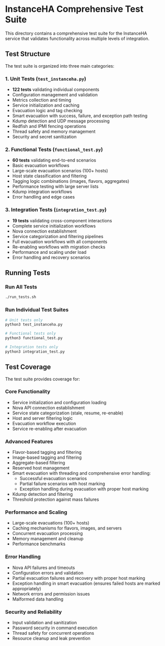 # InstanceHA Comprehensive Test Suite

This directory contains a comprehensive test suite for the InstanceHA service that validates functionality across multiple levels of integration.

## Test Structure

The test suite is organized into three main categories:

### 1. Unit Tests (`test_instanceha.py`)
- **122 tests** validating individual components
- Configuration management and validation
- Metrics collection and timing
- Service initialization and caching
- Evacuation logic and tag checking
- Smart evacuation with success, failure, and exception path testing
- Kdump detection and UDP message processing
- Redfish and IPMI fencing operations
- Thread safety and memory management
- Security and secret sanitization

### 2. Functional Tests (`functional_test.py`)
- **60 tests** validating end-to-end scenarios
- Basic evacuation workflows
- Large-scale evacuation scenarios (100+ hosts)
- Host state classification and filtering
- Tagging logic combinations (images, flavors, aggregates)
- Performance testing with large server lists
- Kdump integration workflows
- Error handling and edge cases

### 3. Integration Tests (`integration_test.py`)
- **19 tests** validating cross-component interactions
- Complete service initialization workflows
- Nova connection establishment
- Service categorization and filtering pipelines
- Full evacuation workflows with all components
- Re-enabling workflows with migration checks
- Performance and scaling under load
- Error handling and recovery scenarios

## Running Tests

### Run All Tests
```bash
./run_tests.sh
```

### Run Individual Test Suites
```bash
# Unit tests only
python3 test_instanceha.py

# Functional tests only
python3 functional_test.py

# Integration tests only
python3 integration_test.py
```

## Test Coverage

The test suite provides coverage for:

### Core Functionality
- Service initialization and configuration loading
- Nova API connection establishment
- Service state categorization (stale, resume, re-enable)
- Host and server filtering logic
- Evacuation workflow execution
- Service re-enabling after evacuation

### Advanced Features
- Flavor-based tagging and filtering
- Image-based tagging and filtering
- Aggregate-based filtering
- Reserved host management
- Smart evacuation with threading and comprehensive error handling:
  - Successful evacuation scenarios
  - Partial failure scenarios with host marking
  - Exception handling during evacuation with proper host marking
- Kdump detection and filtering
- Threshold protection against mass failures

### Performance and Scaling
- Large-scale evacuations (100+ hosts)
- Caching mechanisms for flavors, images, and servers
- Concurrent evacuation processing
- Memory management and cleanup
- Performance benchmarks

### Error Handling
- Nova API failures and timeouts
- Configuration errors and validation
- Partial evacuation failures and recovery with proper host marking
- Exception handling in smart evacuation (ensures failed hosts are marked appropriately)
- Network errors and permission issues
- Malformed data handling

### Security and Reliability
- Input validation and sanitization
- Password security in command execution
- Thread safety for concurrent operations
- Resource cleanup and leak prevention
